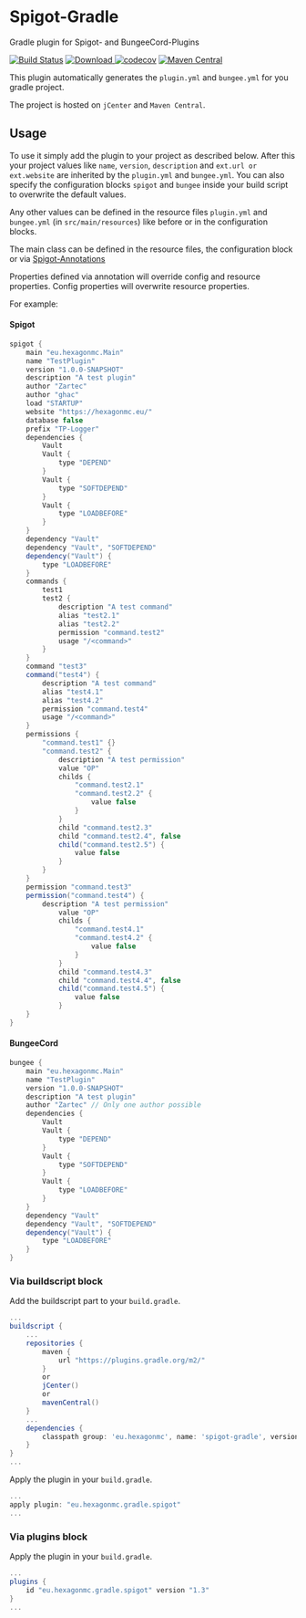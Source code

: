 # Spigot-Gradle

Gradle plugin for Spigot- and BungeeCord-Plugins

[![Build Status](https://travis-ci.org/HexagonMC/Spigot-Gradle.svg?branch=master)](https://travis-ci.org/HexagonMC/Spigot-Gradle)
[ ![Download](https://api.bintray.com/packages/hexagonmc/Spigot/Spigot-Gradle/images/download.svg) ](https://bintray.com/hexagonmc/Spigot/Spigot-Gradle/_latestVersion)
[![codecov](https://codecov.io/gh/HexagonMC/Spigot-Gradle/branch/master/graph/badge.svg)](https://codecov.io/gh/HexagonMC/Spigot-Gradle)
[![Maven Central](https://img.shields.io/maven-central/v/eu.hexagonmc/spigot-gradle.svg)](https://repo1.maven.org/maven2/eu/hexagonmc/spigot-gradle/)

This plugin automatically generates the `plugin.yml` and `bungee.yml` for you gradle project.

The project is hosted on `jCenter` and `Maven Central`.

## Usage

To use it simply add the plugin to your project as described below.
After this your project values like `name`, `version`, `description` and `ext.url or ext.website` are inherited by the `plugin.yml` and `bungee.yml`. You can also specify the configuration blocks `spigot` and `bungee` inside your build script to overwrite the default values.

Any other values can be defined in the resource files `plugin.yml` and `bungee.yml` (in `src/main/resources`) like before or in the configuration blocks.

The main class can be defined in the resource files, the configuration block or via [Spigot-Annotations](https://github.com/HexagonMC/Spigot-Annotations/blob/master/README.md)

Properties defined via annotation will override config and resource properties. Config properties will overwrite resource properties.

For example:

#### Spigot

```gradle
spigot {
    main "eu.hexagonmc.Main"
    name "TestPlugin"
    version "1.0.0-SNAPSHOT"
    description "A test plugin"
    author "Zartec"
    author "ghac"
    load "STARTUP"
    website "https://hexagonmc.eu/"
    database false
    prefix "TP-Logger"
    dependencies {
        Vault
        Vault {
            type "DEPEND"
        }
        Vault {
            type "SOFTDEPEND"
        }
        Vault {
            type "LOADBEFORE"
        }
    }
    dependency "Vault"
    dependency "Vault", "SOFTDEPEND"
    dependency("Vault") {
        type "LOADBEFORE"
    }
    commands {
        test1
        test2 {
            description "A test command"
            alias "test2.1"
            alias "test2.2"
            permission "command.test2"
            usage "/<command>"
        }
    }
    command "test3"
    command("test4") {
        description "A test command"
        alias "test4.1"
        alias "test4.2"
        permission "command.test4"
        usage "/<command>"
    }
    permissions {
        "command.test1" {}
        "command.test2" {
            description "A test permission"
            value "OP"
            childs {
                "command.test2.1"
                "command.test2.2" {
                    value false
                }
            }
            child "command.test2.3"
            child "command.test2.4", false
            child("command.test2.5") {
                value false
            }
        }
    }
    permission "command.test3"
    permission("command.test4") {
        description "A test permission"
            value "OP"
            childs {
                "command.test4.1"
                "command.test4.2" {
                    value false
                }
            }
            child "command.test4.3"
            child "command.test4.4", false
            child("command.test4.5") {
                value false
            }
    }
}
```

#### BungeeCord

```gradle
bungee {
    main "eu.hexagonmc.Main"
    name "TestPlugin"
    version "1.0.0-SNAPSHOT"
    description "A test plugin"
    author "Zartec" // Only one author possible
    dependencies {
        Vault
        Vault {
            type "DEPEND"
        }
        Vault {
            type "SOFTDEPEND"
        }
        Vault {
            type "LOADBEFORE"
        }
    }
    dependency "Vault"
    dependency "Vault", "SOFTDEPEND"
    dependency("Vault") {
        type "LOADBEFORE"
    }
}
```

### Via buildscript block

Add the buildscript part to your `build.gradle`.

```gradle
...
buildscript {
    ...
    repositories {
        maven {
            url "https://plugins.gradle.org/m2/"
        }
        or
        jCenter()
        or
        mavenCentral()
    }
    ...
    dependencies {
        classpath group: 'eu.hexagonmc', name: 'spigot-gradle', version: '1.3'
    }
}
...
```

Apply the plugin in your `build.gradle`.

```gradle
...
apply plugin: "eu.hexagonmc.gradle.spigot"
...
```

### Via plugins block

Apply the plugin in your `build.gradle`.

```gradle
...
plugins {
    id "eu.hexagonmc.gradle.spigot" version "1.3"
}
...
```
